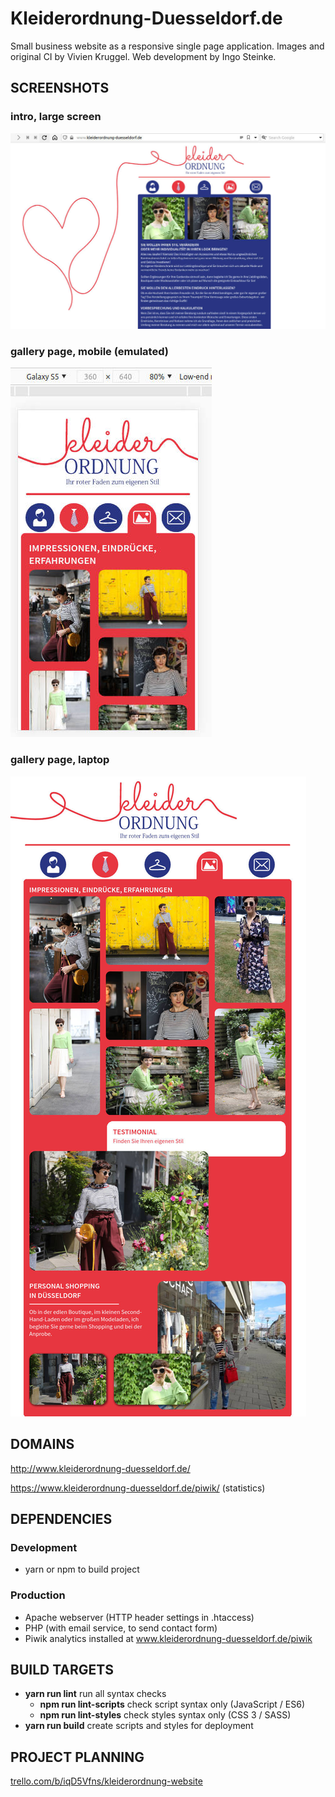 # Kleiderordnung-Duesseldorf.de

Small business website as a responsive single page application.
Images and original CI by Vivien Kruggel.
Web development by Ingo Steinke.

## SCREENSHOTS

### intro, large screen

![Screenshot intro on broad landscape screen](material/screenshot-broad-landscape.jpg)

### gallery page, mobile (emulated)

![Screenshot mobile (emulated Galaxy S5)](material/screenshot-mobile.jpg)


### gallery page, laptop

![Screenshot gallery page](material/screenshot-gallery.jpg)


## DOMAINS

http://www.kleiderordnung-duesseldorf.de/

https://www.kleiderordnung-duesseldorf.de/piwik/ (statistics)

## DEPENDENCIES

### Development
* yarn or npm to build project

### Production
* Apache webserver (HTTP header settings in .htaccess)
* PHP (with email service, to send contact form)
* Piwik analytics installed at www.kleiderordnung-duesseldorf.de/piwik

## BUILD TARGETS

* **yarn run lint** run all syntax checks
  * **npm run lint-scripts** check script syntax only (JavaScript / ES6)
  * **npm run lint-styles**  check styles syntax only (CSS 3 / SASS)
* **yarn run build** create scripts and styles for deployment

## PROJECT PLANNING

[trello.com/b/iqD5Vfns/kleiderordnung-website](https://trello.com/b/iqD5Vfns/kleiderordnung-website)
